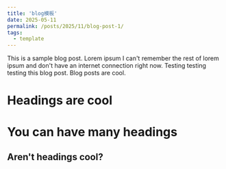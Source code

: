 ```yaml
---
title: 'blog模板'
date: 2025-05-11
permalink: /posts/2025/11/blog-post-1/
tags:
  - template
---
```


This is a sample blog post. Lorem ipsum I can't remember the rest of lorem ipsum and don't have an internet connection right now. Testing testing testing this blog post. Blog posts are cool.

Headings are cool
======

You can have many headings
======

Aren't headings cool?
------
